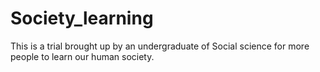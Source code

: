 # Society_learning
This is a trial brought up by an undergraduate of Social science for more people to learn our human society.

<!-- Commented by Ronald_Luo :) , >v< -->
